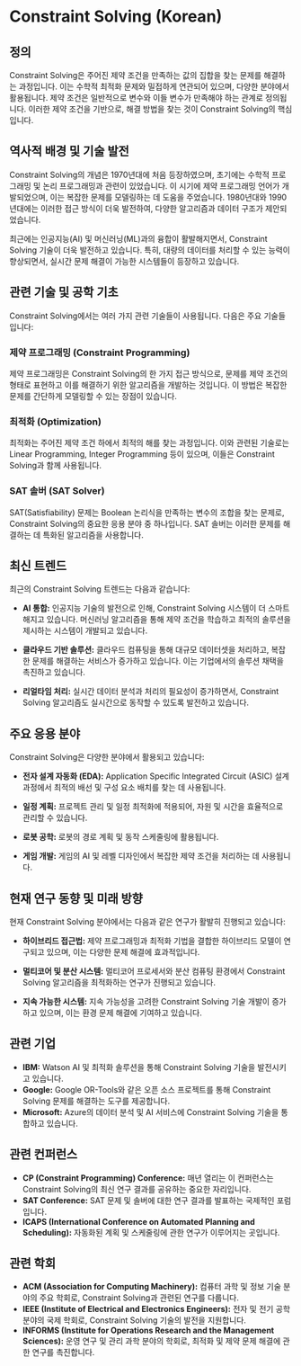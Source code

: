 # Constraint Solving (Korean)

## 정의
Constraint Solving은 주어진 제약 조건을 만족하는 값의 집합을 찾는 문제를 해결하는 과정입니다. 이는 수학적 최적화 문제와 밀접하게 연관되어 있으며, 다양한 분야에서 활용됩니다. 제약 조건은 일반적으로 변수와 이들 변수가 만족해야 하는 관계로 정의됩니다. 이러한 제약 조건을 기반으로, 해결 방법을 찾는 것이 Constraint Solving의 핵심입니다.

## 역사적 배경 및 기술 발전
Constraint Solving의 개념은 1970년대에 처음 등장하였으며, 초기에는 수학적 프로그래밍 및 논리 프로그래밍과 관련이 있었습니다. 이 시기에 제약 프로그래밍 언어가 개발되었으며, 이는 복잡한 문제를 모델링하는 데 도움을 주었습니다. 1980년대와 1990년대에는 이러한 접근 방식이 더욱 발전하여, 다양한 알고리즘과 데이터 구조가 제안되었습니다. 

최근에는 인공지능(AI) 및 머신러닝(ML)과의 융합이 활발해지면서, Constraint Solving 기술이 더욱 발전하고 있습니다. 특히, 대량의 데이터를 처리할 수 있는 능력이 향상되면서, 실시간 문제 해결이 가능한 시스템들이 등장하고 있습니다.

## 관련 기술 및 공학 기초
Constraint Solving에서는 여러 가지 관련 기술들이 사용됩니다. 다음은 주요 기술들입니다:

### 제약 프로그래밍 (Constraint Programming)
제약 프로그래밍은 Constraint Solving의 한 가지 접근 방식으로, 문제를 제약 조건의 형태로 표현하고 이를 해결하기 위한 알고리즘을 개발하는 것입니다. 이 방법은 복잡한 문제를 간단하게 모델링할 수 있는 장점이 있습니다.

### 최적화 (Optimization)
최적화는 주어진 제약 조건 하에서 최적의 해를 찾는 과정입니다. 이와 관련된 기술로는 Linear Programming, Integer Programming 등이 있으며, 이들은 Constraint Solving과 함께 사용됩니다.

### SAT 솔버 (SAT Solver)
SAT(Satisfiability) 문제는 Boolean 논리식을 만족하는 변수의 조합을 찾는 문제로, Constraint Solving의 중요한 응용 분야 중 하나입니다. SAT 솔버는 이러한 문제를 해결하는 데 특화된 알고리즘을 사용합니다.

## 최신 트렌드
최근의 Constraint Solving 트렌드는 다음과 같습니다:

- **AI 통합:** 인공지능 기술의 발전으로 인해, Constraint Solving 시스템이 더 스마트해지고 있습니다. 머신러닝 알고리즘을 통해 제약 조건을 학습하고 최적의 솔루션을 제시하는 시스템이 개발되고 있습니다.
  
- **클라우드 기반 솔루션:** 클라우드 컴퓨팅을 통해 대규모 데이터셋을 처리하고, 복잡한 문제를 해결하는 서비스가 증가하고 있습니다. 이는 기업에서의 솔루션 채택을 촉진하고 있습니다.

- **리얼타임 처리:** 실시간 데이터 분석과 처리의 필요성이 증가하면서, Constraint Solving 알고리즘도 실시간으로 동작할 수 있도록 발전하고 있습니다.

## 주요 응용 분야
Constraint Solving은 다양한 분야에서 활용되고 있습니다:

- **전자 설계 자동화 (EDA):** Application Specific Integrated Circuit (ASIC) 설계 과정에서 최적의 배선 및 구성 요소 배치를 찾는 데 사용됩니다.
  
- **일정 계획:** 프로젝트 관리 및 일정 최적화에 적용되어, 자원 및 시간을 효율적으로 관리할 수 있습니다.

- **로봇 공학:** 로봇의 경로 계획 및 동작 스케줄링에 활용됩니다.

- **게임 개발:** 게임의 AI 및 레벨 디자인에서 복잡한 제약 조건을 처리하는 데 사용됩니다.

## 현재 연구 동향 및 미래 방향
현재 Constraint Solving 분야에서는 다음과 같은 연구가 활발히 진행되고 있습니다:

- **하이브리드 접근법:** 제약 프로그래밍과 최적화 기법을 결합한 하이브리드 모델이 연구되고 있으며, 이는 다양한 문제 해결에 효과적입니다.

- **멀티코어 및 분산 시스템:** 멀티코어 프로세서와 분산 컴퓨팅 환경에서 Constraint Solving 알고리즘을 최적화하는 연구가 진행되고 있습니다.

- **지속 가능한 시스템:** 지속 가능성을 고려한 Constraint Solving 기술 개발이 증가하고 있으며, 이는 환경 문제 해결에 기여하고 있습니다.

## 관련 기업
- **IBM:** Watson AI 및 최적화 솔루션을 통해 Constraint Solving 기술을 발전시키고 있습니다.
- **Google:** Google OR-Tools와 같은 오픈 소스 프로젝트를 통해 Constraint Solving 문제를 해결하는 도구를 제공합니다.
- **Microsoft:** Azure의 데이터 분석 및 AI 서비스에 Constraint Solving 기술을 통합하고 있습니다.

## 관련 컨퍼런스
- **CP (Constraint Programming) Conference:** 매년 열리는 이 컨퍼런스는 Constraint Solving의 최신 연구 결과를 공유하는 중요한 자리입니다.
- **SAT Conference:** SAT 문제 및 솔버에 대한 연구 결과를 발표하는 국제적인 포럼입니다.
- **ICAPS (International Conference on Automated Planning and Scheduling):** 자동화된 계획 및 스케줄링에 관한 연구가 이루어지는 곳입니다.

## 관련 학회
- **ACM (Association for Computing Machinery):** 컴퓨터 과학 및 정보 기술 분야의 주요 학회로, Constraint Solving과 관련된 연구를 다룹니다.
- **IEEE (Institute of Electrical and Electronics Engineers):** 전자 및 전기 공학 분야의 국제 학회로, Constraint Solving 기술의 발전을 지원합니다.
- **INFORMS (Institute for Operations Research and the Management Sciences):** 운영 연구 및 관리 과학 분야의 학회로, 최적화 및 제약 문제 해결에 관한 연구를 촉진합니다.